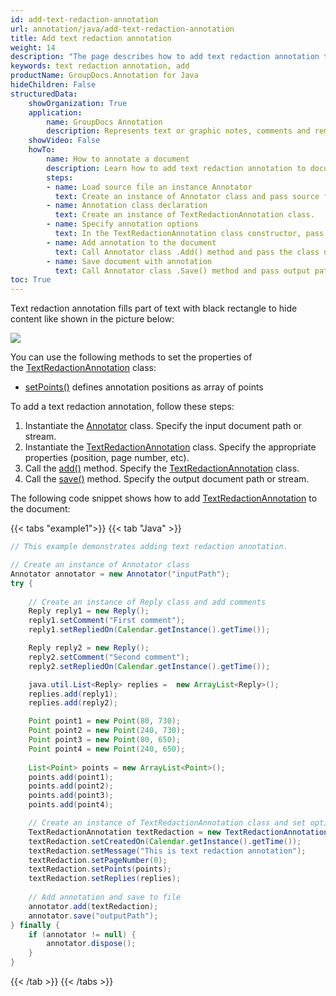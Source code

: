 ```yaml
---
id: add-text-redaction-annotation
url: annotation/java/add-text-redaction-annotation
title: Add text redaction annotation
weight: 14
description: "The page describes how to add text redaction annotation to a document using GroupDocs.Annotation for Java."
keywords: text redaction annotation, add
productName: GroupDocs.Annotation for Java
hideChildren: False
structuredData:
    showOrganization: True
    application:    
        name: GroupDocs Annotation
        description: Represents text or graphic notes, comments and remarks attached to a specific part of the content of the document using Java
    showVideo: False
    howTo:
        name: How to annotate a document
        description: Learn how to add text redaction annotation to document step by step
        steps:
        - name: Load source file an instance Annotator
          text: Create an instance of Annotator class and pass source file path as a constructor parameter. You may specify absolute or relative file path as per your requirements. 
        - name: Annotation class declaration
          text: Create an instance of TextRedactionAnnotation class.
        - name: Specify annotation options
          text: In the TextRedactionAnnotation class constructor, pass parameters.
        - name: Add annotation to the document
          text: Call Annotator class .Add() method and pass the class name TextRedactionAnnotation.
        - name: Save document with annotation
          text: Call Annotator class .Save() method and pass output path file.
toc: True
---
```

Text redaction annotation fills part of text with black rectangle to hide content like shown in the picture below:

![](/annotation/java/images/add-text-redaction-annotation.png)

You can use the following methods to set the properties of the [TextRedactionAnnotation](https://reference.groupdocs.com/annotation/java/com.groupdocs.annotation.models.annotationmodels/textredactionannotation) class:

*   [setPoints()](https://reference.groupdocs.com/annotation/java/com.groupdocs.annotation.models.annotationmodels/textredactionannotation/#setPoints-java.util.List-com.groupdocs.annotation.models.Point--) defines annotation positions as array of points 
    

To add a text redaction annotation, follow these steps:

1.  Instantiate the [Annotator](https://reference.groupdocs.com/java/annotation/com.groupdocs.annotation/Annotator) class. Specify the input document path or stream.
2.  Instantiate the [TextRedactionAnnotation](https://reference.groupdocs.com/annotation/java/com.groupdocs.annotation.models.annotationmodels/textredactionannotation) class. Specify the appropriate properties (position, page number, etc).
3.  Call the [add()](https://reference.groupdocs.com/annotation/java/com.groupdocs.annotation/annotator/#add-com.groupdocs.annotation.models.annotationmodels.AnnotationBase-) method. Specify the [TextRedactionAnnotation](https://reference.groupdocs.com/annotation/java/com.groupdocs.annotation.models.annotationmodels/textredactionannotation) class.
4.  Call the [save()](https://reference.groupdocs.com/annotation/java/com.groupdocs.annotation/annotator/#save--) method. Specify the output document path or stream.  

The following code snippet shows how to add [TextRedactionAnnotation](https://reference.groupdocs.com/annotation/java/com.groupdocs.annotation.models.annotationmodels/textredactionannotation) to the document:

{{< tabs "example1">}}
{{< tab "Java" >}}
```java
// This example demonstrates adding text redaction annotation.

// Create an instance of Annotator class
Annotator annotator = new Annotator("inputPath");
try {
    
    // Create an instance of Reply class and add comments
    Reply reply1 = new Reply();
    reply1.setComment("First comment");
    reply1.setRepliedOn(Calendar.getInstance().getTime());

    Reply reply2 = new Reply();
    reply2.setComment("Second comment");
    reply2.setRepliedOn(Calendar.getInstance().getTime());

    java.util.List<Reply> replies =  new ArrayList<Reply>();
    replies.add(reply1);
    replies.add(reply2);

    Point point1 = new Point(80, 730);
    Point point2 = new Point(240, 730);
    Point point3 = new Point(80, 650);
    Point point4 = new Point(240, 650);
    
    List<Point> points = new ArrayList<Point>();
    points.add(point1);
    points.add(point2);
    points.add(point3);
    points.add(point4);

    // Create an instance of TextRedactionAnnotation class and set options
    TextRedactionAnnotation textRedaction = new TextRedactionAnnotation();
    textRedaction.setCreatedOn(Calendar.getInstance().getTime());
    textRedaction.setMessage("This is text redaction annotation");
    textRedaction.setPageNumber(0);
    textRedaction.setPoints(points);
    textRedaction.setReplies(replies);
    
    // Add annotation and save to file
    annotator.add(textRedaction);
    annotator.save("outputPath");
} finally {
    if (annotator != null) {
        annotator.dispose();
    }
}
```
{{< /tab >}}
{{< /tabs >}}